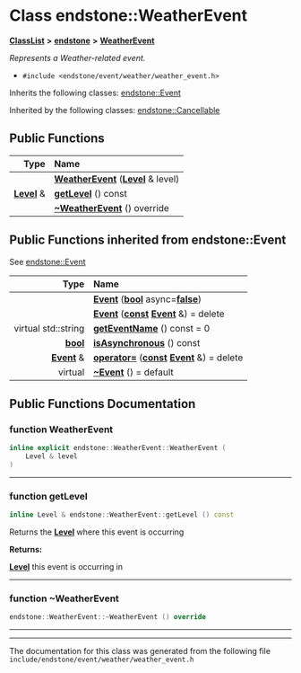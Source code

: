 

# Class endstone::WeatherEvent



[**ClassList**](annotated.md) **>** [**endstone**](namespaceendstone.md) **>** [**WeatherEvent**](classendstone_1_1WeatherEvent.md)



_Represents a Weather-related event._ 

* `#include <endstone/event/weather/weather_event.h>`



Inherits the following classes: [endstone::Event](classendstone_1_1Event.md)


Inherited by the following classes: [endstone::Cancellable](classendstone_1_1Cancellable.md)




















































## Public Functions

| Type | Name |
| ---: | :--- |
|   | [**WeatherEvent**](#function-weatherevent) ([**Level**](classendstone_1_1Level.md) & level) <br> |
|  [**Level**](classendstone_1_1Level.md) & | [**getLevel**](#function-getlevel) () const<br> |
|   | [**~WeatherEvent**](#function-weatherevent) () override<br> |


## Public Functions inherited from endstone::Event

See [endstone::Event](classendstone_1_1Event.md)

| Type | Name |
| ---: | :--- |
|   | [**Event**](classendstone_1_1Event.md#function-event-12) ([**bool**](classendstone_1_1Vector.md) async=[**false**](classendstone_1_1Vector.md)) <br> |
|   | [**Event**](classendstone_1_1Event.md#function-event-22) ([**const**](classendstone_1_1Vector.md) [**Event**](classendstone_1_1Event.md) &) = delete<br> |
| virtual std::string | [**getEventName**](classendstone_1_1Event.md#function-geteventname) () const = 0<br> |
|  [**bool**](classendstone_1_1Vector.md) | [**isAsynchronous**](classendstone_1_1Event.md#function-isasynchronous) () const<br> |
|  [**Event**](classendstone_1_1Event.md) & | [**operator=**](classendstone_1_1Event.md#function-operator) ([**const**](classendstone_1_1Vector.md) [**Event**](classendstone_1_1Event.md) &) = delete<br> |
| virtual  | [**~Event**](classendstone_1_1Event.md#function-event) () = default<br> |






















































## Public Functions Documentation




### function WeatherEvent 

```C++
inline explicit endstone::WeatherEvent::WeatherEvent (
    Level & level
) 
```




<hr>



### function getLevel 

```C++
inline Level & endstone::WeatherEvent::getLevel () const
```



Returns the [**Level**](classendstone_1_1Level.md) where this event is occurring




**Returns:**

[**Level**](classendstone_1_1Level.md) this event is occurring in 





        

<hr>



### function ~WeatherEvent 

```C++
endstone::WeatherEvent::~WeatherEvent () override
```




<hr>

------------------------------
The documentation for this class was generated from the following file `include/endstone/event/weather/weather_event.h`

